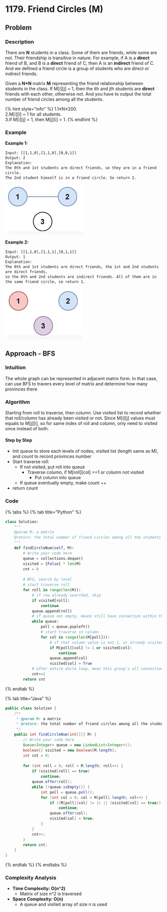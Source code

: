 # 1179. Friend Circles \(M\)

## Problem

### Description

There are **N** students in a class. Some of them are friends, while some are not. Their friendship is transitive in nature. For example, if A is a **direct** friend of B, and B is a **direct** friend of C, then A is an **indirect** friend of C. And we defined a friend circle is a group of students who are direct or indirect friends.

Given a **N\*N** matrix **M** representing the friend relationship between students in the class. If M\[i\]\[j\] = 1, then the ith and jth students are **direct** friends with each other, otherwise not. And you have to output the total number of friend circles among all the students.

{% hint style="info" %}
1.1≤N≤200.   
2.M\[i\]\[i\] = 1 for all students.   
3.If M\[i\]\[j\] = 1, then M\[j\]\[i\] = 1.
{% endhint %}

### Example

**Example 1:**

```text
Input: [[1,1,0],[1,1,0],[0,0,1]]
Output: 2
Explanation:
The 0th and 1st students are direct friends, so they are in a friend circle. 
The 2nd student himself is in a friend circle. So return 2.
```

![](../../.gitbook/assets/screen-shot-2021-03-03-at-11.43.37-pm.png)

**Example 2:**

```text
Input: [[1,1,0],[1,1,1],[0,1,1]]
Output: 1
Explanation:
The 0th and 1st students are direct friends, the 1st and 2nd students are direct friends, 
so the 0th and 2nd students are indirect friends. All of them are in the same friend circle, so return 1.
```

![](../../.gitbook/assets/screen-shot-2021-03-03-at-11.44.15-pm.png)

## Approach - BFS

### Intuition

The whole graph can be represented in adjacent matrix form. In that case, can use BFS to travers every level of matrix and determine how many provinces there 

### Algorithm

Starting from roll to traverse, then column. Use visited list to record whether that roll/column has already been visited or not. Since M\[i\]\[j\] values must equals to M\[j\]\[i\], so for same index of roll and column, only need to visited once instead of both.

#### Step by Step

* Init queue to store each levels of nodes, visited list \(length same as M\), and count to record provinces number
* Start traverse roll:
  * If not visited, put roll into queue
    * Traverse column, if M\[roll\]\[col\] ==1 or column not visited 
      * Put column into queue
  * If queue eventually empty, make count ++
* return count

### Code

{% tabs %}
{% tab title="Python" %}
```python
class Solution:
    """
    @param M: a matrix
    @return: the total number of friend circles among all the students
    """
    def findCircleNum(self, M):
        # Write your code here
        queue = collections.deque()
        visited = [False] * len(M)
        cnt = 0
        
        # BFS, search by level
        # start traverse roll 
        for roll in range(len(M)):
            # if row already searched, skip
            if visited[roll]:
                continue
            queue.append(roll)
            # if queue not empty, means still have connection within this group
            while queue:
                poll = queue.popleft()
                # start traverse in column
                for col in range(len(M[poll])):
                    # if that column value is not 1, or already visited, skip
                    if M[poll][col] != 1 or visited[col]:
                        continue
                    queue.append(col)
                    visited[col] = True
            # after entire while loop, mean this group's all connections have been searched
            cnt+=1
        return cnt        
```
{% endtab %}

{% tab title="Java" %}
```java
public class Solution {
    /**
     * @param M: a matrix
     * @return: the total number of friend circles among all the students
     */
    public int findCircleNum(int[][] M) {
        // Write your code here
        Queue<Integer> queue = new LinkedList<Integer>();
        boolean[] visited = new boolean[M.length];
        int cnt = 0;

        for (int roll = 0; roll < M.length; roll++) {
            if (visited[roll] == true) 
                continue;
            queue.offer(roll);
            while (!queue.isEmpty()) {
                int poll = queue.poll();
                for (int col = 0; col < M[poll].length; col++) {
                    if ((M[poll][col] != 1) || (visited[col] == true)) 
                        continue;
                    queue.offer(col);
                    visited[col] = true;
                }
            }
            cnt++;
        }
        return cnt;
    }
}
```
{% endtab %}
{% endtabs %}

### Complexity Analysis

* **Time Complexity: O\(n^2\)** 
  * Matrix of size n^2 is traversed 
* **Space Complexity: O\(n\)**
  * A queue and visited array of size n is used 

